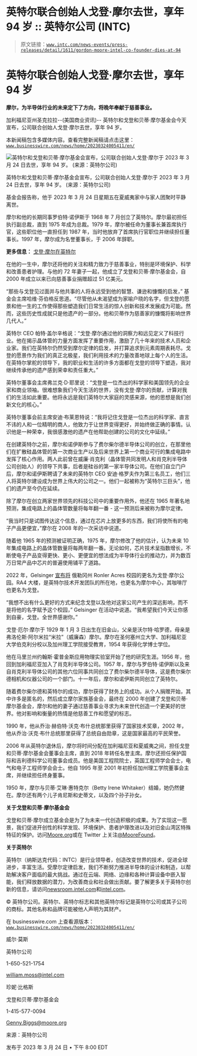 # 英特尔联合创始人戈登·摩尔去世，享年 94 岁 :: 英特尔公司 (INTC)

> 原文链接：[`www.intc.com/news-events/press-releases/detail/1611/gordon-moore-intel-co-founder-dies-at-94`](https://www.intc.com/news-events/press-releases/detail/1611/gordon-moore-intel-co-founder-dies-at-94)

# 英特尔联合创始人戈登·摩尔去世，享年 94 岁

**摩尔，为半导体行业的未来定下了方向，将晚年奉献于慈善事业。**

加利福尼亚州圣克拉拉--(美国商业资讯)-- 英特尔和戈登和贝蒂·摩尔基金会今天宣布，公司联合创始人戈登·摩尔去世，享年 94 岁。

本新闻稿包含多媒体内容。查看完整新闻稿请点击这里：[`www.businesswire.com/news/home/20230324005411/en/`](https://www.businesswire.com/news/home/20230324005411/en/)

![英特尔和戈登和贝蒂·摩尔基金会宣布，公司联合创始人戈登·摩尔于 2023 年 3 月 24 日去世，享年 94 岁。 (来源：英特尔公司)](img/3d9e25a57f2d8d0ae02b3d036775cd17.png)

英特尔和戈登和贝蒂·摩尔基金会宣布，公司联合创始人戈登·摩尔于 2023 年 3 月 24 日去世，享年 94 岁。 (来源：英特尔公司)

基金会报告称，他于 2023 年 3 月 24 日星期五在夏威夷家中与家人团聚时平静离世。

摩尔和他的长期同事罗伯特·诺伊斯于 1968 年 7 月创立了英特尔。摩尔最初担任执行副总裁，直到 1975 年成为总裁。1979 年，摩尔被任命为董事长兼首席执行官，这些职位他一直担任到 1987 年，当时他放弃了首席执行官职位并继续担任董事长。1997 年，摩尔成为名誉董事长，于 2006 年辞职。

**更多信息：** [戈登·摩尔在英特尔](https://www.intel.com/content/www/us/en/newsroom/home.html)

在他的一生中，摩尔还将他的关注和精力致力于慈善事业，特别是环境保护、科学和改善患者护理。与他的 72 年妻子一起，他成立了戈登和贝蒂·摩尔基金会，自 2000 年成立以来已向慈善事业捐赠超过 51 亿美元。

“那些与戈登见过面并与他共事的人将永远受到他的智慧、谦逊和慷慨的启发，” 基金会主席哈维·芬伯格反思道。“尽管他从未渴望成为家喻户晓的名字，但戈登的愿景和他一生的工作使得那些塑造我们日常生活的惊人创新和技术发展成为可能。然而，这些历史性成就只是他遗产的一部分。他和贝蒂作为慈善家的慷慨将影响世界几代人。”

英特尔 CEO 帕特·盖尔辛格说：“戈登·摩尔通过他的洞察力和远见定义了科技行业。他在揭示晶体管的力量方面发挥了重要作用，激励了几十年来的技术人员和企业家。我们在英特尔仍然受到摩尔定律的启发，并打算追求到元素周期表耗尽。戈登的愿景作为我们的真正北极星，我们利用技术的力量改善地球上每个人的生活。在英特尔掌舵的领导下，我的职业和生活的许多方面都在戈登的领导下塑造，我对继续传承他的遗产感到荣幸和责任重大。”

英特尔董事会主席弗兰克·D·耶里说：“戈登是一位杰出的科学家和美国领先的企业家和商业领袖。很难想象我们今天生活的世界，没有戈登·摩尔的贡献，计算对我们的生活如此重要。他将永远是我们英特尔大家庭的灵感来源，他的思想是我们创新文化的核心。”

英特尔董事会前主席安迪·布莱恩特说：“我将记住戈登是一位杰出的科学家、直言不讳的人和一位精明的商人，他致力于让世界变得更好，并始终做正确的事情。认识他是一种荣幸，我很感激他的遗产在他帮助创建的公司的文化中延续。”

在创建英特尔之前，摩尔和诺伊斯参与了费尔柴尔德半导体公司的创立，在那里他们在扩散硅晶体管的第一次商业生产以及后来世界上第一个商业可行的集成电路中发挥了核心作用。两人此前曾在威廉·肖克利（晶体管共同发明人和肖克利半导体公司创始人）的领导下共事，后者是硅谷的第一家半导体公司。在他们自立门户后，摩尔和诺伊斯聘请了未来的英特尔 CEO 安迪·格罗夫作为第三名员工，他们三人将英特尔建设成为世界上伟大的公司之一。他们一起被称为“英特尔三巨头”，他们的遗产至今仍在延续。

除了摩尔在创立两家世界领先的科技公司中的重要作用外，他还在 1965 年著名地预测，集成电路上的晶体管数量将每年翻一番 - 这一预测后来被称为摩尔定律。

“我当时只是试图传达这个信息，通过在芯片上放更多的东西，我们将使所有的电子产品更便宜，”摩尔在 2008 年的一次采访中说道。

随着他 1965 年的预测被证明正确，1975 年，摩尔修改了他的估计，认为未来 10 年集成电路上的晶体管数量将每两年翻一番。无论如何，芯片技术呈指数增长，不断使电子产品变得更快、更小、更便宜的想法成为半导体行业的推动力，并为数百万日常产品中芯片的普遍使用铺平了道路。

2022 年，Gelsinger [宣布将](https://www.intel.com/content/www/us/en/newsroom/news/intel-marks-grand-opening-3b-factory-expansion-oregon.html) 俄勒冈州 Ronler Acres 校园的更名为戈登·摩尔公园。RA4 大楼，是英特尔技术开发团队的所在地，也更名为摩尔中心，其咖啡厅也更名为戈登。

“我想不出有什么更好的方式来纪念戈登以及他对这家公司产生的深远影响，而不是将他的名字赋予这个校园，” Gelsinger 在活动中说道。“我希望我们今天让你感到自豪，戈登。全世界感谢你。”

戈登·厄尔·摩尔于 1929 年 1 月 3 日出生在旧金山，父亲是沃尔特·哈罗德，母亲是弗洛伦斯·阿尔米拉“米拉”（威廉森）摩尔。摩尔在圣何塞州立大学、加利福尼亚大学伯克利分校以及加州理工学院接受教育，1954 年获得化学博士学位。

他在马里兰州约翰斯·霍普金斯应用物理实验室开始了他的研究生涯。1956 年，他回到加利福尼亚加入了肖克利半导体公司。1957 年，摩尔与罗伯特·诺伊斯以及来自肖克利半导体公司的其他六位同事共同创立了费尔柴尔德半导体，这是费尔柴尔德相机和仪器公司的一个部门。十一年后，摩尔和诺伊斯共同创立了英特尔。

随着费尔柴尔德和英特尔的成功，摩尔获得了财务上的成功。从个人捐赠开始，其中许多是匿名的，然后成立摩尔家族基金会，最终在 2000 年创建了戈登和贝蒂·摩尔基金会，摩尔和他的妻子通过慈善事业寻求为未来世代创造一个更美好的世界。他对影响和衡量的热情是他慈善工作和愿望的标志。

1990 年，他从乔治·赫伯特·沃克·布什总统那里获得了国家技术奖章，2002 年，他从乔治·沃克·布什总统那里获得了总统自由勋章，这是国家最高的平民荣誉。

2006 年从英特尔退休后，摩尔将时间分配在加利福尼亚和夏威夷之间，担任戈登和贝蒂·摩尔基金会董事会主席，直到 2018 年转任名誉主席。摩尔还担任保护国际和吉利德科学公司董事会成员。他是美国工程院院士，英国工程师学会会士，电气和电子工程师学会会士。他自 1995 年至 2001 年初担任加州理工学院董事会主席，并继续担任终身董事。

1950 年，摩尔与贝蒂·艾琳·惠特克尔（Betty Irene Whitaker）结婚，她仍然健在。摩尔还有两个儿子肯尼斯和史蒂文，以及四个孙子孙女。

**关于戈登和贝蒂·摩尔基金会**

戈登和贝蒂·摩尔成立基金会是为了为未来一代创造积极的成果。为了实现这一愿景，我们促进开创性的科学发现、环境保护、患者护理改进以及对旧金山湾区特殊特征的保护。访问[Moore.org](https://www.moore.org/)或在 Twitter 上关注[@MooreFound](https://twitter.com/moorefound)。

**关于英特尔**

英特尔（纳斯达克代码：INTC）是行业领导者，创造改变世界的技术，促进全球进步，丰富生活。受摩尔定律启发，我们不断努力推进半导体的设计和制造，以帮助解决客户面临的最大挑战。通过在云端、网络、边缘和各种计算设备中嵌入智能，我们释放数据的潜力，为改善商业和社会做出贡献。要了解更多关于英特尔创新的信息，请访问[newsroom.intel.com](https://newsroom.intel.com/)和[intel.com](http://intel.com/)。

© 英特尔公司。英特尔、英特尔标志和其他英特尔标记是英特尔公司或其子公司的商标。其他名称和品牌可能被他人声明为其财产。

在 businesswire.com 上查看源版本：[`www.businesswire.com/news/home/20230324005411/en/`](https://www.businesswire.com/news/home/20230324005411/en/)

威尔·莫斯

英特尔公司

1-650-521-1754

william.moss@intel.com

珍妮·比格斯

戈登和贝蒂·摩尔基金会

1-415-577-0094

Genny.Biggs@moore.org

来源：英特尔公司

发布于 2023 年 3 月 24 日 • 下午 8:00 EDT
